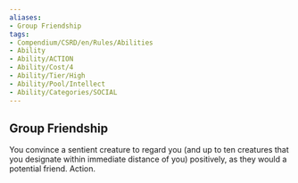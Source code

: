 ```yaml
---
aliases:
- Group Friendship
tags:
- Compendium/CSRD/en/Rules/Abilities
- Ability
- Ability/ACTION
- Ability/Cost/4
- Ability/Tier/High
- Ability/Pool/Intellect
- Ability/Categories/SOCIAL
---
```


  
## Group Friendship  
You convince a sentient creature to regard you (and up to ten creatures that you designate within immediate distance of you) positively, as they would a potential friend. Action. 